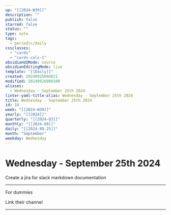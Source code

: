 ```yaml
---
up: "[[2024-W39]]"
description: ""
publish: false
starred: false
status: ""
type: note
tags:
  - periodic/daily
cssclasses:
  - "cards"
  - "cards-cols-1"
obsidianUIMode: source
obsidianEditingMode: live
template: "[[Daily]]"
created: 20240925094621
modified: 20240926000100
aliases:
  - Wednesday - September 25th 2024
linter-yaml-title-alias: Wednesday - September 25th 2024
title: Wednesday - September 25th 2024
id: 10
week: "[[2024-W39]]"
yearly: "[[2024]]"
quarterly: "[[2024-Q3]]"
monthly: "[[2024-09]]"
daily: "[[2024-09-25]]"
month: "September"
weekday: Wednesday
---
```


# Wednesday - September 25th 2024

Create a jira for slack markdown documentation

---

For dummies

Link their channel

---
